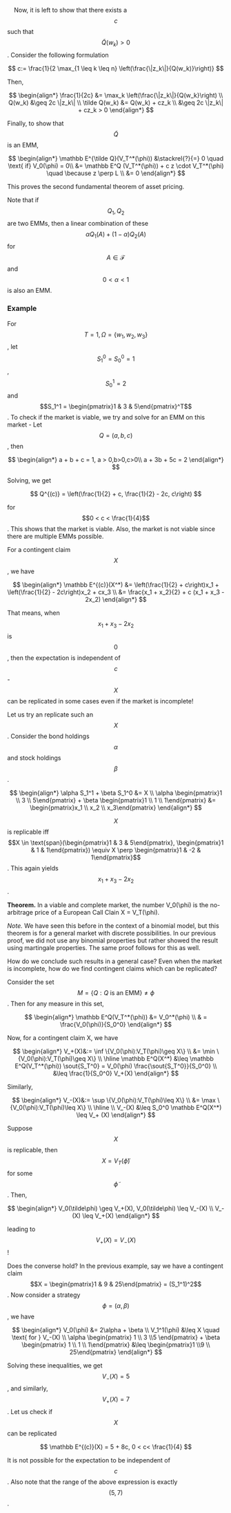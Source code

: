    Now, it is left to show that there exists a $$c$$ such that $$\tilde Q(w_k) > 0$$. Consider the following formulation

$$
c:= \frac{1}{2 \max_{1 \leq k \leq n} \left(\frac{\|z_k\|}{Q(w_k)}\right)}
$$

Then,

$$
\begin{align*}
\frac{1}{2c} &= \max_k \left(\frac{\|z_k\|}{Q(w_k}\right) \\
Q(w_k) &\geq 2c \|z_k\|  \\
\tilde Q(w_k) &= Q(w_k) + cz_k \\
&\geq 2c \|z_k\| + cz_k > 0
\end{align*}
$$

Finally, to show that $$\tilde Q$$ is an EMM,

$$
\begin{align*}
    \mathbb E^{\tilde Q}(V_T^*(\phi)) &\stackrel{?}{=} 0 \quad \text{ if} V_0(\phi) = 0\\
    &= \mathbb E^Q (V_T^*(\phi)) + c z \cdot V_T^*(\phi) \quad \because z \perp L \\
&= 0
\end{align*}
$$

This proves the second fundamental theorem of asset pricing.

Note that if $$Q_1, Q_2$$ are two EMMs, then a linear combination of these $$\alpha Q_1(A) + (1 - \alpha) Q_2(A)$$ for $$A \in \mathcal F$$ and $$0<\alpha<1$$ is also an EMM.

### Example

For $$T = 1, \Omega = \{w_1, w_2,w_3\}$$, let $$S_1^0 = S_0^0 = 1$$, $$S_0^1 = 2$$ and $$S_1^1 = \begin{pmatrix}1 & 3 & 5\end{pmatrix}^T$$. To check if the market is viable, we try and solve for an EMM on this market - Let $$Q = (a, b, c)$$, then

$$
\begin{align*}
a + b + c = 1, a > 0,b>0,c>0\\
a + 3b + 5c = 2
\end{align*}
$$

Solving, we get

$$
Q^{(c)} = \left(\frac{1}{2} + c, \frac{1}{2} - 2c, c\right)
$$

for $$0 < c < \frac{1}{4}$$. This shows that the market is viable. Also, the market is not viable since there are multiple EMMs possible.

For a contingent claim $$X$$, we have

$$
\begin{align*}
\mathbb E^{(c)}(X^*) &= \left(\frac{1}{2} + c\right)x_1 + \left(\frac{1}{2} - 2c\right)x_2 + cx_3 \\
&= \frac{x_1 + x_2}{2} + c (x_1 + x_3 - 2x_2) 
\end{align*}
$$

That means, when $$x_1 + x_3 - 2x_2$$ is $$0$$, then the expectation is independent of $$c$$ - $$X$$ can be replicated in some cases even if the market is incomplete!

Let us try an replicate such an $$X$$. Consider the bond holdings $$\alpha$$ and stock holdings $$\beta$$.

$$
\begin{align*}
\alpha S_1^1 + \beta S_1^0 &= X \\
\alpha \begin{pmatrix}1 \\ 3 \\ 5\end{pmatrix} + \beta \begin{pmatrix}1 \\ 1 \\ 1\end{pmatrix} &= \begin{pmatrix}x_1 \\ x_2 \\ x_3\end{pmatrix}
\end{align*}
$$

$$X$$ is replicable iff $$X \in \text{span}(\begin{pmatrix}1 & 3 & 5\end{pmatrix}, \begin{pmatrix}1 & 1 & 1\end{pmatrix}) \equiv X \perp \begin{pmatrix}1 & -2 & 1\end{pmatrix}$$. This again yields $$x_1 + x_3 - 2x_2$$.

**Theorem.** In a viable and complete market, the number V_0(\phi) is the no-arbitrage price of a European Call Clain X = V_T(\phi).

*Note.* We have seen this before in the context of a binomial model, but this theorem is for a general market with discrete possibilities. In our previous proof, we did not use any binomial properties but rather showed the result using martingale properties. The same proof follows for this as well.

How do we conclude such results in a general case? Even when the market is incomplete, how do we find contingent claims which can be replicated?

Consider the set $$M = \{Q: Q \text{ is an EMM}\} \neq \phi$$. Then for any measure in this set,

$$
\begin{align*}
\mathbb E^Q(V_T^*(\phi)) &= V_0^*(\phi) \\
& = \frac{V_0(\phi)}{S_0^0} 
\end{align*}
$$

Now, for a contingent claim X, we have

$$
\begin{align*}
V_+(X)&:= \inf \{V_0(\phi):V_T(\phi)\geq X\} \\
&=  \min \{V_0(\phi):V_T(\phi)\geq X\} \\
\hline
\mathbb E^Q(X^*) &\leq \mathbb E^Q(V_T^*(\phi)) \sout{S_T^0} = V_0(\phi) \frac{\sout{S_T^0}}{S_0^0} \\
&\leq \frac{1}{S_0^0} V_+(X)
\end{align*}
$$

Similarly,

$$
\begin{align*}
V_-(X)&:= \sup \{V_0(\phi):V_T(\phi)\leq X\} \\
&=  \max \{V_0(\phi):V_T(\phi)\leq X\} \\
\hline \\
V_-(X) &\leq S_0^0 \mathbb E^Q(X^*) \leq V_+ (X)
\end{align*}
$$

Suppose $$X$$ is replicable, then $$X = V_T(\tilde \phi)$$ for some $$\tilde \phi$$. Then,

$$
\begin{align*}
V_0(\tilde\phi) \geq V_+(X), V_0(\tilde\phi) \leq V_-(X) \\
V_-(X) \leq V_+(X)
\end{align*}
$$

leading to $$V_+(X) = V_-(X)$$!

Does the converse hold? In the previous example, say we have a contingent claim $$X = \begin{pmatrix}1 & 9 & 25\end{pmatrix} = (S_1^1)^2$$. Now consider a strategy $$\phi = (\alpha, \beta)$$, we have

$$
\begin{align*}
V_0(\phi) &= 2\alpha + \beta  \\
V_1^1(\phi) &\leq X \quad \text{ for } V_-(X) \\ 
\alpha \begin{pmatrix} 1 \\ 3 \\5 \end{pmatrix} + \beta \begin{pmatrix} 1 \\ 1 \\ 1\end{pmatrix} &\leq \begin{pmatrix}1 \\9 \\ 25\end{pmatrix}
\end{align*}
$$

Solving these inequalities, we get $$V_-(X) = 5$$, and similarly, $$V_+(X) = 7$$. Let us check if $$X$$ can be replicated

$$
\mathbb E^{(c)}(X) = 5 + 8c, 0 < c< \frac{1}{4}
$$

It is not possible for the expectation to be independent of $$c$$. Also note that the range of the above expression is exactly $$(5, 7)$$.
